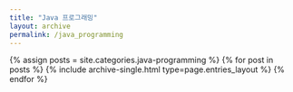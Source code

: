 ```yaml
---
title: "Java 프로그래밍"
layout: archive
permalink: /java_programming
---
```



{% assign posts = site.categories.java-programming %}
{% for post in posts %} {% include archive-single.html type=page.entries_layout %} {% endfor %}